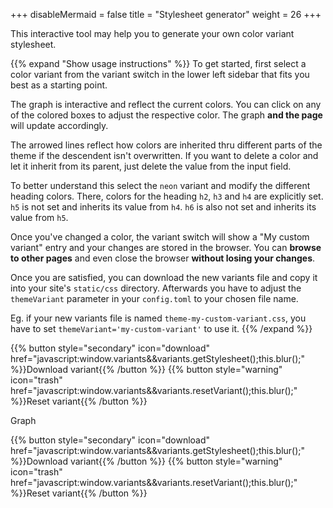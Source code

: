 +++
disableMermaid = false
title = "Stylesheet generator"
weight = 26
+++

This interactive tool may help you to generate your own color variant stylesheet.

{{% expand "Show usage instructions" %}}
To get started, first select a color variant from the variant switch in the lower left sidebar that fits you best as a starting point.

The graph is interactive and reflect the current colors. You can click on any of the colored boxes to adjust the respective color. The graph **and the page** will update accordingly.

The arrowed lines reflect how colors are inherited thru different parts of the theme if the descendent isn't overwritten. If you want to delete a color and let it inherit from its parent, just delete the value from the input field.

To better understand this select the `neon` variant and modify the different heading colors. There, colors for the heading `h2`, `h3` and `h4` are explicitly set. `h5` is not set and inherits its value from `h4`. `h6` is also not set and inherits its value from `h5`.

Once you've changed a color, the variant switch will show a "My custom variant" entry and your changes are stored in the browser. You can **browse to other pages** and even close the browser **without losing your changes**.

Once you are satisfied, you can download the new variants file and copy it into your site's `static/css` directory. Afterwards you have to adjust the `themeVariant` parameter in your `config.toml` to your chosen file name.

Eg. if your new variants file is named `theme-my-custom-variant.css`, you have to set `themeVariant='my-custom-variant'` to use it.
{{% /expand %}}

{{% button style="secondary" icon="download" href="javascript:window.variants&&variants.getStylesheet();this.blur();" %}}Download variant{{% /button %}}
{{% button style="warning" icon="trash" href="javascript:window.variants&&variants.resetVariant();this.blur();" %}}Reset variant{{% /button %}}

<div id="vargenerator" class="mermaid" style="background-color: var(--INTERNAL-MAIN-TEXT-color);">Graph</div>

{{% button style="secondary" icon="download" href="javascript:window.variants&&variants.getStylesheet();this.blur();" %}}Download variant{{% /button %}}
{{% button style="warning" icon="trash" href="javascript:window.variants&&variants.resetVariant();this.blur();" %}}Reset variant{{% /button %}}

<script>
window.variants && variants.generator( '#vargenerator' );
</script>
